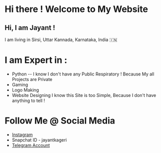 # Hi there ! Welcome to My Website
## Hi, I am Jayant !
I am living in Sirsi, Uttar Kannada, Karnataka, India 🇮🇳

# I am Expert in :
- Python
-- I know I don't have any Public Respiratory ! Because My all Projects are Private
- Gaming
- Logo Making
- Website Designing 
I know this Site is too Simple, Because I don't have anything to tell !

# Follow Me @ Social Media
- [Instagram](https://instagram.com/jayantkageri)
- Snapchat ID - jayantkageri
- [Telegram Account](https://telegram.dog/jayantkageri)
